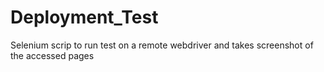 # Deployment_Test
Selenium scrip to run test on a remote webdriver and takes screenshot of the accessed pages
